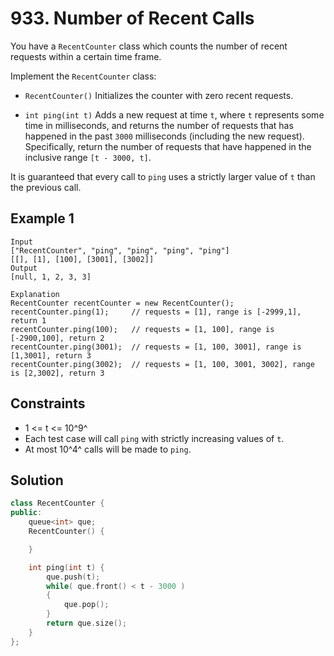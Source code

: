 # 933. Number of Recent Calls

You have a `RecentCounter` class which counts the number of recent requests within a certain time frame.

Implement the `RecentCounter` class:

- `RecentCounter()` Initializes the counter with zero recent requests.

- `int ping(int t)` Adds a new request at time `t`, where `t` represents some time in milliseconds, and returns the number of requests that has happened in the past `3000` milliseconds (including the new request). Specifically, return the number of requests that have happened in the inclusive range `[t - 3000, t]`.

It is guaranteed that every call to `ping` uses a strictly larger value of `t` than the previous call.

## Example 1

```text
Input
["RecentCounter", "ping", "ping", "ping", "ping"]
[[], [1], [100], [3001], [3002]]
Output
[null, 1, 2, 3, 3]

Explanation
RecentCounter recentCounter = new RecentCounter();
recentCounter.ping(1);     // requests = [1], range is [-2999,1], return 1
recentCounter.ping(100);   // requests = [1, 100], range is [-2900,100], return 2
recentCounter.ping(3001);  // requests = [1, 100, 3001], range is [1,3001], return 3
recentCounter.ping(3002);  // requests = [1, 100, 3001, 3002], range is [2,3002], return 3
```

## Constraints

- 1 <= t <= 10^9^
- Each test case will call `ping` with strictly increasing values of `t`.
- At most 10^4^ calls will be made to `ping`.

## Solution

```cpp
class RecentCounter {
public:
    queue<int> que;
    RecentCounter() {

    }

    int ping(int t) {
        que.push(t);
        while( que.front() < t - 3000 )
        {
            que.pop();
        }
        return que.size();
    }
};
```
